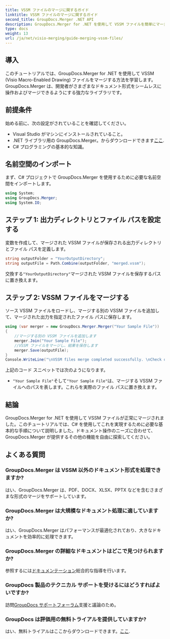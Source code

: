 ```yaml
---
title: VSSM ファイルのマージに関するガイド
linktitle: VSSM ファイルのマージに関するガイド
second_title: GroupDocs.Merger .NET API
description: GroupDocs.Merger for .NET を使用して VSSM ファイルを簡単にマージする方法を学びます。 C# 開発者向けのステップバイステップ ガイド。
type: docs
weight: 13
url: /ja/net/visio-merging/guide-merging-vssm-files/
---
```

## 導入
このチュートリアルでは、GroupDocs.Merger for .NET を使用して VSSM (Visio Macro-Enabled Drawing) ファイルをマージする方法を学習します。 GroupDocs.Merger は、開発者がさまざまなドキュメント形式をシームレスに操作およびマージできるようにする強力なライブラリです。
## 前提条件
始める前に、次の設定がされていることを確認してください。
- Visual Studio がマシンにインストールされていること。
-  .NET ライブラリ用の GroupDocs.Merger。からダウンロードできます[ここ](https://releases.groupdocs.com/merger/net/).
- C# プログラミングの基本的な知識。

## 名前空間のインポート
まず、C# プロジェクトで GroupDocs.Merger を使用するために必要な名前空間をインポートします。
```csharp
using System; 
using GroupDocs.Merger;
using System.IO;
```
## ステップ 1: 出力ディレクトリとファイル パスを設定する
変数を作成して、マージされた VSSM ファイルが保存される出力ディレクトリとファイル パスを定義します。
```csharp
string outputFolder = "YourOutputDirectory";
string outputFile = Path.Combine(outputFolder, "merged.vssm");
```
交換する`"YourOutputDirectory"`マージされた VSSM ファイルを保存するパスに置き換えます。
## ステップ 2: VSSM ファイルをマージする
ソース VSSM ファイルをロードし、マージする別の VSSM ファイルを追加して、マージされた出力を指定されたファイル パスに保存します。
```csharp
using (var merger = new GroupDocs.Merger.Merger("Your Sample File"))
{
    //マージする別の VSSM ファイルを追加します
    merger.Join("Your Sample File");
    //VSSM ファイルをマージし、結果を保存します
    merger.Save(outputFile);
}
Console.WriteLine("\nVSSM files merge completed successfully. \nCheck output in {0}", outputFolder);
```
上記のコード スニペットでは次のようになります。
- `"Your Sample File"`そして`"Your Sample File"`は、マージする VSSM ファイルへのパスを表します。これらを実際のファイル パスに置き換えます。

## 結論
GroupDocs.Merger for .NET を使用して VSSM ファイルが正常にマージされました。このチュートリアルでは、C# を使用してこれを実現するために必要な基本的な手順について説明しました。ドキュメント操作のニーズに合わせて、GroupDocs.Merger が提供するその他の機能を自由に探索してください。

## よくある質問
### GroupDocs.Merger は VSSM 以外のドキュメント形式を処理できますか?
はい、GroupDocs.Merger は、PDF、DOCX、XLSX、PPTX などを含むさまざまな形式のマージをサポートしています。
### GroupDocs.Merger は大規模なドキュメント処理に適していますか?
はい、GroupDocs.Merger はパフォーマンスが最適化されており、大きなドキュメントを効率的に処理できます。
### GroupDocs.Merger の詳細なドキュメントはどこで見つけられますか?
参照するには[ドキュメンテーション](https://reference.groupdocs.com/merger/net/)総合的な指導を行います。
### GroupDocs 製品のテクニカル サポートを受けるにはどうすればよいですか?
訪問[GroupDocs サポートフォーラム](https://forum.groupdocs.com/c/merger/32)支援と議論のため。
### GroupDocs は評価用の無料トライアルを提供していますか?
はい、無料トライアルはここからダウンロードできます。[ここ](https://releases.groupdocs.com/).